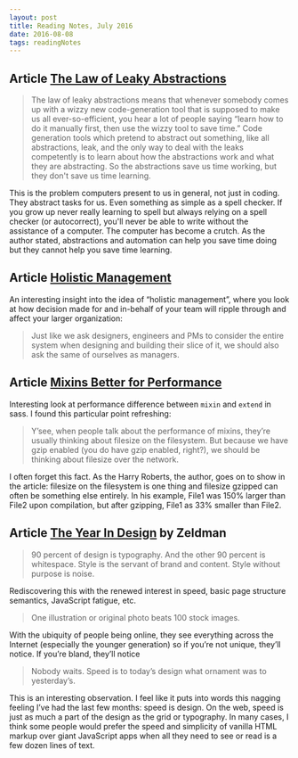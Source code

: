 ```yaml
---
layout: post
title: Reading Notes, July 2016
date: 2016-08-08
tags: readingNotes
---
```


## Article [The Law of Leaky Abstractions](http://www.joelonsoftware.com/articles/LeakyAbstractions.html)

> The law of leaky abstractions means that whenever somebody comes up with a wizzy new code-generation tool that is supposed to make us all ever-so-efficient, you hear a lot of people saying “learn how to do it manually first, then use the wizzy tool to save time.” Code generation tools which pretend to abstract out something, like all abstractions, leak, and the only way to deal with the leaks competently is to learn about how the abstractions work and what they are abstracting. So the abstractions save us time working, but they don't save us time learning.

This is the problem computers present to us in general, not just in coding. They abstract tasks for us. Even something as simple as a spell checker. If you grow up never really learning to spell but always relying on a spell checker (or autocorrect), you'll never be able to write without the assistance of a computer. The computer has become a crutch.  As the author stated, abstractions and automation can help you save time doing but they cannot help you save time learning.

## Article [Holistic Management](http://blog.capwatkins.com/holistic-management)

An interesting insight into the idea of “holistic management”, where you look at how decision made for and in-behalf of your team will ripple through and affect your larger organization:

> Just like we ask designers, engineers and PMs to consider the entire system when designing and building their slice of it, we should also ask the same of ourselves as managers.

## Article [Mixins Better for Performance](http://csswizardry.com/2016/02/mixins-better-for-performance/)

Interesting look at performance difference between `mixin` and `extend` in sass. I found this particular point refreshing:

> Y’see, when people talk about the performance of mixins, they’re usually thinking about filesize on the filesystem. But because we have gzip enabled (you do have gzip enabled, right?), we should be thinking about filesize over the network.

I often forget this fact. As the Harry Roberts, the author, goes on to show in the article: filesize on the filesystem is one thing and filesize gzipped can often be something else entirely. In his example, File1 was 150% larger than File2 upon compilation, but after gzipping, File1 as 33% smaller than File2.

## Article [The Year In Design](http://www.zeldman.com/2015/12/24/the-year-in-design/) by Zeldman

> 90 percent of design is typography. And the other 90 percent is whitespace.
> Style is the servant of brand and content. Style without purpose is noise.

Rediscovering this with the renewed interest in speed, basic page structure semantics, JavaScript fatigue, etc.

> One illustration or original photo beats 100 stock images.

With the ubiquity of people being online, they see everything across the Internet (especially the younger generation) so if you’re not unique, they’ll notice. If you’re bland, they’ll notice

> Nobody waits. Speed is to today’s design what ornament was to yesterday’s.

This is an interesting observation. I feel like it puts into words this nagging feeling I’ve had the last few months: speed is design. On the web, speed is just as much a part of the design as the grid or typography. In many cases, I think some people would prefer the speed and simplicity of vanilla HTML markup over giant JavaScript apps when all they need to see or read is a few dozen lines of text.

